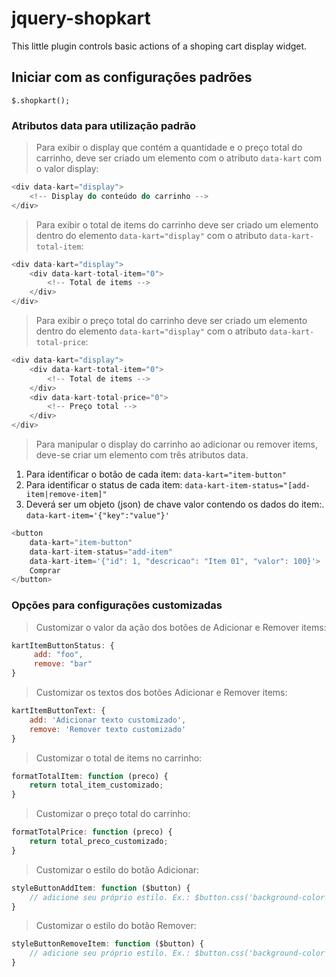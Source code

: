 # jquery-shopkart
This little plugin controls basic actions of a shoping cart display widget.

## Iniciar com as configurações padrões
```$.shopkart();```

### Atributos data para utilização padrão
> Para exibir o display que contém a quantidade e o preço total do carrinho, deve ser criado um elemento com o atributo ```data-kart``` com o valor display:
```javascript
<div data-kart="display">
    <!-- Display do conteúdo do carrinho -->
</div>
```

> Para exibir o total de items do carrinho deve ser criado um elemento dentro do elemento ```data-kart="display"``` com o atributo ```data-kart-total-item```:
```javascript
<div data-kart="display">
    <div data-kart-total-item="0">
        <!-- Total de items -->
    </div>
</div>
```

> Para exibir o preço total do carrinho deve ser criado um elemento dentro do elemento ```data-kart="display"``` com o atributo ```data-kart-total-price```:
```javascript
<div data-kart="display">
    <div data-kart-total-item="0">
        <!-- Total de items -->
    </div>
    <div data-kart-total-price="0">
        <!-- Preço total -->
    </div>
</div>
```

> Para manipular o display do carrinho ao adicionar ou remover items, deve-se criar um elemento com três atributos data.
1. Para identificar o botão de cada item: ```data-kart="item-button"```
2. Para identificar o status de cada item: ```data-kart-item-status="[add-item|remove-item]"```
4. Deverá ser um objeto (json) de chave valor contendo os dados do item:. ```data-kart-item='{"key":"value"}'```
```javascript
<button
    data-kart="item-button"
    data-kart-item-status="add-item"
    data-kart-item='{"id": 1, "descricao": "Item 01", "valor": 100}'>
    Comprar
</button>
```

### Opções para configurações customizadas
> Customizar o valor da ação dos botões de Adicionar e Remover items:
```javascript
kartItemButtonStatus: {
     add: "foo",
     remove: "bar"
}
```
> Customizar os textos dos botões Adicionar e Remover items:
```javascript
kartItemButtonText: {
    add: 'Adicionar texto customizado',
    remove: 'Remover texto customizado'
}
```

> Customizar o total de items no carrinho:
```javascript
formatTotalItem: function (preco) {
    return total_item_customizado;
}
```

> Customizar o preço total do carrinho:
```javascript
formatTotalPrice: function (preco) {
    return total_preco_customizado;
}
```

> Customizar o estilo do botão Adicionar:
```javascript
styleButtonAddItem: function ($button) {
    // adicione seu próprio estilo. Ex.: $button.css('background-color': "black")
}
```

> Customizar o estilo do botão Remover:
```javascript
styleButtonRemoveItem: function ($button) {
    // adicione seu próprio estilo. Ex.: $button.css('background-color': "grey")
}
```
